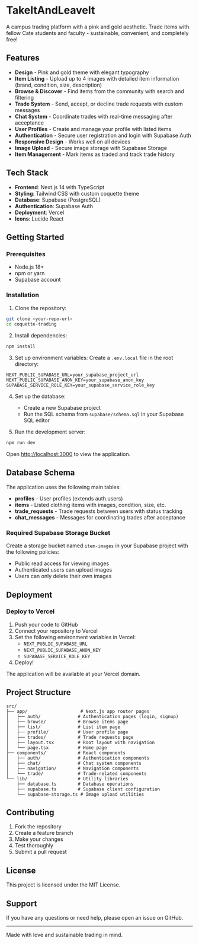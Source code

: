 # TakeItAndLeaveIt

A campus trading platform with a pink and gold aesthetic. Trade items with fellow Cate students and faculty - sustainable, convenient, and completely free!

## Features

- **Design** - Pink and gold theme with elegant typography
- **Item Listing** - Upload up to 4 images with detailed item information (brand, condition, size, description)
- **Browse & Discover** - Find items from the community with search and filtering
- **Trade System** - Send, accept, or decline trade requests with custom messages
- **Chat System** - Coordinate trades with real-time messaging after acceptance
- **User Profiles** - Create and manage your profile with listed items
- **Authentication** - Secure user registration and login with Supabase Auth
- **Responsive Design** - Works well on all devices
- **Image Upload** - Secure image storage with Supabase Storage
- **Item Management** - Mark items as traded and track trade history

## Tech Stack

- **Frontend**: Next.js 14 with TypeScript
- **Styling**: Tailwind CSS with custom coquette theme
- **Database**: Supabase (PostgreSQL)
- **Authentication**: Supabase Auth
- **Deployment**: Vercel
- **Icons**: Lucide React

## Getting Started

### Prerequisites

- Node.js 18+ 
- npm or yarn
- Supabase account

### Installation

1. Clone the repository:
```bash
git clone <your-repo-url>
cd coquette-trading
```

2. Install dependencies:
```bash
npm install
```

3. Set up environment variables:
Create a `.env.local` file in the root directory:
```env
NEXT_PUBLIC_SUPABASE_URL=your_supabase_project_url
NEXT_PUBLIC_SUPABASE_ANON_KEY=your_supabase_anon_key
SUPABASE_SERVICE_ROLE_KEY=your_supabase_service_role_key
```

4. Set up the database:
   - Create a new Supabase project
   - Run the SQL schema from `supabase/schema.sql` in your Supabase SQL editor

5. Run the development server:
```bash
npm run dev
```

Open [http://localhost:3000](http://localhost:3000) to view the application.

## Database Schema

The application uses the following main tables:

- **profiles** - User profiles (extends auth.users)
- **items** - Listed clothing items with images, condition, size, etc.
- **trade_requests** - Trade requests between users with status tracking
- **chat_messages** - Messages for coordinating trades after acceptance

### Required Supabase Storage Bucket

Create a storage bucket named `item-images` in your Supabase project with the following policies:
- Public read access for viewing images
- Authenticated users can upload images
- Users can only delete their own images

## Deployment

### Deploy to Vercel

1. Push your code to GitHub
2. Connect your repository to Vercel
3. Set the following environment variables in Vercel:
   - `NEXT_PUBLIC_SUPABASE_URL`
   - `NEXT_PUBLIC_SUPABASE_ANON_KEY`
   - `SUPABASE_SERVICE_ROLE_KEY`
4. Deploy!

The application will be available at your Vercel domain.

## Project Structure

```
src/
├── app/                    # Next.js app router pages
│   ├── auth/              # Authentication pages (login, signup)
│   ├── browse/            # Browse items page
│   ├── list/              # List item page
│   ├── profile/           # User profile page
│   ├── trades/            # Trade requests page
│   ├── layout.tsx         # Root layout with navigation
│   └── page.tsx           # Home page
├── components/            # React components
│   ├── auth/              # Authentication components
│   ├── chat/              # Chat system components
│   ├── navigation/        # Navigation components
│   └── trade/             # Trade-related components
└── lib/                   # Utility libraries
    ├── database.ts        # Database operations
    ├── supabase.ts        # Supabase client configuration
    └── supabase-storage.ts # Image upload utilities
```

## Contributing

1. Fork the repository
2. Create a feature branch
3. Make your changes
4. Test thoroughly
5. Submit a pull request

## License

This project is licensed under the MIT License.

## Support

If you have any questions or need help, please open an issue on GitHub.

---

Made with love and sustainable trading in mind.